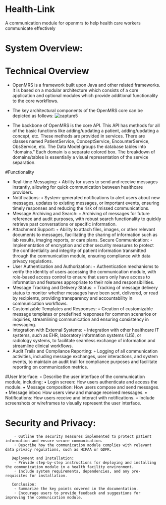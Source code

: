 # Health-Link
A communication module for openmrs to help health care workers communicate effectively

# System Overview:
# Technical Overview
- OpenMRS is a framework built upon Java and other related frameworks. It is based on a modular architecture which consists of a core application and optional modules which provide additional functionality to the core workflows.
- The key architectural components of the OpenMRS core can be depicted as follows:
  ![capture5](https://github.com/JonathanSecondGithub/Health-Link/assets/117745295/23beb21a-b02d-47d9-8251-4be82208a854)

- The backbone of OpenMRS is the core API. This API has methods for all of the basic functions like adding/updating a patient, adding/updating a concept, etc. These methods are provided in services. There are classes named PatientService, ConceptService, EncounterService, ObsService, etc. The Data Model groups the database tables into "domains." Each domain is a separate colored box. The breakdown of domains/tables is essentially a visual representation of the service separation.

#Functionality
- Real-time Messaging:
        ◦ Ability for users to send and receive messages instantly, allowing for quick communication between healthcare providers.
- Notifications:
        ◦ System-generated notifications to alert users about new messages, updates to existing messages, or important events, ensuring timely responses and reducing the risk of missed communications.
- Message Archiving and Search:
        ◦ Archiving of messages for future reference and audit purposes, with robust search functionality to quickly retrieve past conversations or specific information.
- Attachment Support:
        ◦ Ability to attach files, images, or other relevant documents to messages, facilitating the sharing of information such as lab results, imaging reports, or care plans.
       Secure Communication:
        ◦ Implementation of encryption and other security measures to protect the confidentiality and integrity of patient information transmitted through the communication module, ensuring compliance with data privacy regulations.
- User Authentication and Authorization:
        ◦ Authentication mechanisms to verify the identity of users accessing the communication module, with role-based access control to ensure that users only have access to information and features appropriate to their role and responsibilities.
- Message Tracking and Delivery Status:
        ◦ Tracking of message delivery status to monitor whether messages have been sent, delivered, or read by recipients, providing transparency and accountability in communication workflows.
- Customizable Templates and Responses:
        ◦ Creation of customizable message templates or predefined responses for common scenarios or inquiries, streamlining communication and ensuring consistency in messaging.
- Integration with External Systems:
        ◦ Integration with other healthcare IT systems, such as EHR, laboratory information systems (LIS), or radiology systems, to facilitate seamless exchange of information and streamline clinical workflows.
- Audit Trails and Compliance Reporting:
        ◦ Logging of all communication activities, including message exchanges, user interactions, and system events, to maintain an audit trail for compliance purposes and facilitate reporting on communication metrics.

#User Interface:
        ◦ Describe the user interface of the communication module, including:
            ▪ Login screen: How users authenticate and access the module.
            ▪ Message composition: How users compose and send messages.
            ▪ Message inbox: How users view and manage received messages.
            ▪ Notifications: How users receive and interact with notifications.
        ◦ Include screenshots or wireframes to visually represent the user interface.

# Security and Privacy:
        ◦ Outline the security measures implemented to protect patient information and ensure secure communication.
        ◦ Describe how the communication module complies with relevant data privacy regulations, such as HIPAA or GDPR.
       
       Deployment and Installation:
        ◦ Provide step-by-step instructions for deploying and installing the communication module in a health facility environment.
        ◦ Include system requirements, dependencies, and any pre-requisites for installation.
       
       Conclusion:
        ◦ Summarize the key points covered in the documentation.
        ◦ Encourage users to provide feedback and suggestions for improving the communication module.
